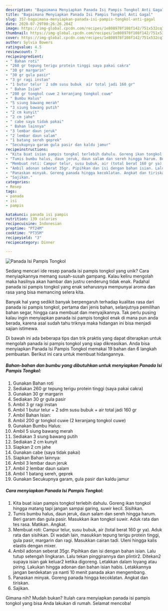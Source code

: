```yaml
---
description: "Bagaimana Menyiapkan Panada Isi Pampis Tongkol Anti Gagal"
title: "Bagaimana Menyiapkan Panada Isi Pampis Tongkol Anti Gagal"
slug: 357-bagaimana-menyiapkan-panada-isi-pampis-tongkol-anti-gagal
date: 2020-07-29T00:26:26.204Z
image: https://img-global.cpcdn.com/recipes/1e808978f108f142/751x532cq70/panada-isi-pampis-tongkol-foto-resep-utama.jpg
thumbnail: https://img-global.cpcdn.com/recipes/1e808978f108f142/751x532cq70/panada-isi-pampis-tongkol-foto-resep-utama.jpg
cover: https://img-global.cpcdn.com/recipes/1e808978f108f142/751x532cq70/panada-isi-pampis-tongkol-foto-resep-utama.jpg
author: Sylvia Bowers
ratingvalue: 4.5
reviewcount: 7
recipeingredient:
- " Bahan roti"
- "260 gr tepung terigu protein tinggi saya pakai cakra"
- "30 gr margarin"
- "30 gr gula pasir"
- "3 gr ragi instan"
- "1 butur telur  2 sdm susu bubuk  air total jadi 160 gr"
- " Bahan Isian"
- "200 gr tongkol cuwe 2 keranjang tongkol cuwe"
- " Bumbu Halus"
- "5 siung bawang merah"
- "3 siung bawang putih"
- "2 cm kunyit"
- "2 cm jahe"
- " cabe saya tidak pakai"
- " Bahan lainnya"
- "3 lembar daun jeruk"
- "2 lembar daun salam"
- "1 batang sereh geprek"
- "Secukupnya garam gula pasir dan kaldu jamur"
recipeinstructions:
- "Kita buat isian pampis tongkol terlebih dahulu. Goreng ikan tongkol hingga matang tapi jangan sampai garing, suwir kecil. Sisihkan."
- "Tumis bumbu halus, daun jeruk, daun salam dan sereh hingga harum. Beri garam dan gula pasir. Masukkan ikan tongkol suwir. Aduk rata dan tes rasa. Matikan. Angkat."
- "Membuat roti: Campur telur, susu bubuk, air (total berat 160 gr ya). Aduk rata dan sisihkan. Di wadah lain, masukkan tepung terigu protein tinggi, gula pasir, margarin dan ragi. Masukkan cairan tadi. Uleni hingga kalis elastis dengan mixer."
- "Ambil adonan seberat 35gr. Pipihkan dan isi dengan bahan isian. Lalu tutup setengah lingkaran. Lalu tekan pinggirannya dan plintir2. Ditekan2 supaya isian gak keluar2 ketika digoreng. Letakkan dalam loyang atau piring. Lakukan hingga adonan dan bahan isian habis. Letakkannya jangan berdekatan ya nanti 10 menit panada akan mengembang."
- "Panaskan minyak. Goreng panada hingga kecoklatan. Angkat dan tiriskan."
- "Sajikan."
categories:
- Resep
tags:
- panada
- isi
- pampis

katakunci: panada isi pampis 
nutrition: 139 calories
recipecuisine: Indonesian
preptime: "PT24M"
cooktime: "PT35M"
recipeyield: "3"
recipecategory: Dinner

---
```



![Panada Isi Pampis Tongkol](https://img-global.cpcdn.com/recipes/1e808978f108f142/751x532cq70/panada-isi-pampis-tongkol-foto-resep-utama.jpg)

Sedang mencari ide resep panada isi pampis tongkol yang unik? Cara menyiapkannya memang susah-susah gampang. Kalau keliru mengolah maka hasilnya akan hambar dan justru cenderung tidak enak. Padahal panada isi pampis tongkol yang enak seharusnya mempunyai aroma dan rasa yang bisa memancing selera kita.

Banyak hal yang sedikit banyak berpengaruh terhadap kualitas rasa dari panada isi pampis tongkol, pertama dari jenis bahan, selanjutnya pemilihan bahan segar, hingga cara membuat dan menyajikannya. Tak perlu pusing kalau ingin menyiapkan panada isi pampis tongkol enak di mana pun anda berada, karena asal sudah tahu triknya maka hidangan ini bisa menjadi sajian istimewa.




Di bawah ini ada beberapa tips dan trik praktis yang dapat diterapkan untuk mengolah panada isi pampis tongkol yang siap dikreasikan. Anda bisa menyiapkan Panada Isi Pampis Tongkol memakai 19 bahan dan 6 langkah pembuatan. Berikut ini cara untuk membuat hidangannya.

<!--inarticleads1-->

##### Bahan-bahan dan bumbu yang dibutuhkan untuk menyiapkan Panada Isi Pampis Tongkol:

1. Gunakan  Bahan roti
1. Sediakan 260 gr tepung terigu protein tinggi (saya pakai cakra)
1. Gunakan 30 gr margarin
1. Sediakan 30 gr gula pasir
1. Ambil 3 gr ragi instan
1. Ambil 1 butur telur + 2 sdm susu bubuk + air total jadi 160 gr
1. Ambil  Bahan Isian:
1. Ambil 200 gr tongkol cuwe (2 keranjang tongkol cuwe)
1. Gunakan  Bumbu Halus:
1. Ambil 5 siung bawang merah
1. Sediakan 3 siung bawang putih
1. Sediakan 2 cm kunyit
1. Siapkan 2 cm jahe
1. Gunakan  cabe (saya tidak pakai)
1. Siapkan  Bahan lainnya:
1. Ambil 3 lembar daun jeruk
1. Ambil 2 lembar daun salam
1. Ambil 1 batang sereh, geprek
1. Gunakan Secukupnya garam, gula pasir dan kaldu jamur




<!--inarticleads2-->

##### Cara menyiapkan Panada Isi Pampis Tongkol:

1. Kita buat isian pampis tongkol terlebih dahulu. Goreng ikan tongkol hingga matang tapi jangan sampai garing, suwir kecil. Sisihkan.
1. Tumis bumbu halus, daun jeruk, daun salam dan sereh hingga harum. Beri garam dan gula pasir. Masukkan ikan tongkol suwir. Aduk rata dan tes rasa. Matikan. Angkat.
1. Membuat roti: Campur telur, susu bubuk, air (total berat 160 gr ya). Aduk rata dan sisihkan. Di wadah lain, masukkan tepung terigu protein tinggi, gula pasir, margarin dan ragi. Masukkan cairan tadi. Uleni hingga kalis elastis dengan mixer.
1. Ambil adonan seberat 35gr. Pipihkan dan isi dengan bahan isian. Lalu tutup setengah lingkaran. Lalu tekan pinggirannya dan plintir2. Ditekan2 supaya isian gak keluar2 ketika digoreng. Letakkan dalam loyang atau piring. Lakukan hingga adonan dan bahan isian habis. Letakkannya jangan berdekatan ya nanti 10 menit panada akan mengembang.
1. Panaskan minyak. Goreng panada hingga kecoklatan. Angkat dan tiriskan.
1. Sajikan.




Gimana nih? Mudah bukan? Itulah cara menyiapkan panada isi pampis tongkol yang bisa Anda lakukan di rumah. Selamat mencoba!
